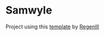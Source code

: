 # Samwyle

Project using this [template](https://www.figma.com/community/file/997834539634615226) by [RegenIll](https://www.figma.com/@rengen_ill)

